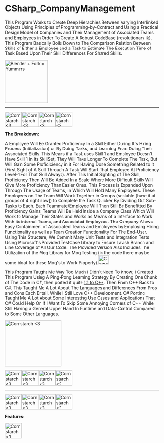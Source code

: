 # CSharp_CompanyManagement
This Program Works to Create Deep Hierachies Between Varying Interlinked Objects Using Principles of Programming-by-Contract and Using a Practical Design Model of Companies and Their Management of Associated Teams and Employees in Order To Create A Robust CodeBase (revolutionary ik).
This Program Basically Boils Down to The Comparison Relation Between Skills of Either a Employee and a Task to Estimate The Execution Time of Task
Based Upon Their Skill Differences For Shared Skills. 

<img src="https://media.giphy.com/media/heIX5HfWgEYlW/giphy.gif" alt="Blender + Fork = Yummers" width="140" height="140">

----------------------------------------------------------------------------

<img src="https://github.com/Kingerthanu/CSharp_CompanyManagement/assets/76754592/8129338e-56f7-4fcd-8187-b6d59a96830f" alt="Cornstarch <3" width="55" height="49"><img src="https://github.com/Kingerthanu/CSharp_CompanyManagement/assets/76754592/8129338e-56f7-4fcd-8187-b6d59a96830f" alt="Cornstarch <3" width="55" height="49"><img src="https://github.com/Kingerthanu/CSharp_CompanyManagement/assets/76754592/8129338e-56f7-4fcd-8187-b6d59a96830f" alt="Cornstarch <3" width="55" height="49"><img src="https://github.com/Kingerthanu/CSharp_CompanyManagement/assets/76754592/8129338e-56f7-4fcd-8187-b6d59a96830f" alt="Cornstarch <3" width="55" height="49">


**The Breakdown:**

A Employee Will Be Granted Proficiency In a Skill Either During It's Hiring Process (Initialization)
or By Doing Tasks, and Learning From Doing Their Associated Skills. This Means if a Task uses Skill 1 and Employee Doesn't Have Skill 1 in its SkillSet,
They Will Take Longer To Complete The Task, But Will Gain Some Proficiciency in it For Having Done Something Related to it (First Sight of A Skill Through
A Task Will Start That Employee At Proficiency Level-1 For That Skill Always). After This Initial Sighting of The Skill, Proficiency Then Will Be Added In a Scale
Where More Difficult Skills Will Give More Proficiency Than Easier Ones. This Process is Expanded Upon Through The Usage of Teams, in Which Will Hold Many Employees.
These Employees on The Team Will Work Together in Groups (scalable [have it at groups of 4 right now]) to Complete the Task Quicker By Dividing Out Sub-Tasks to Each. Each
Teammate/Employee Will Then Still Be Benefitted By Proficiency Gains.
Teams Will Be Held Inside a Company Class Which Will Work to Manage Their States and Works as Means of a Interface to Work With its internal Teams, and Associated Employees.
The Company Allows Easy Containment of Associated Teams and Employees by Employing Hiring Functionality as well as Team Creation Functionality For The End-User.
Using This Structure, We Commit Many Unit Tests and Integration Tests Using Microsoft's Provided TestCase Library to Ensure Lavish Branch and Line Coverage of All Our Code.
The Provided Version Also Includes The Utilization of the Moq Library for Moq Testing (in the code there may be some bloat for these Moq's to Work Properly).<img src="https://github.com/Kingerthanu/CSharp_CompanyManagement/assets/76754592/257846bd-0909-485a-a086-a17ad5902a18" alt="Cornstarch <3" width="35" height="29">


This Program Taught Me Way Too Much I Didn't Need To Know; I Created This Program Using A Ping-Pong Learning Strategy By Creating One Chunk of The Code in C#, then ported it quite <a href="https://github.com/Kingerthanu/CPP_Dynamic_CompanyManagement">1:1 to C++</a>. Then From C++ Back to C#. This Taught Me A Lot About The Languages and Differences From Pros and Cons Each Entail. While I Still Love C++ Development, C# Porting Taught Me A Lot About Some Interesting Use Cases and Applications That C# Could Help On
If I Want To Skip Some Annoying Corners of C++ While Still Having a General Upper Hand In Runtime and Data-Control Compared to Some Other Languages. 

<img src="https://github.com/Kingerthanu/CSharp_CompanyManagement/assets/76754592/f4438ddb-2039-4391-8f08-e488995e1658" alt="Cornstarch <3" width="185" height="149">


<img src="https://github.com/Kingerthanu/CSharp_CompanyManagement/assets/76754592/e74c93ac-7dec-4bf0-ab32-9deeca82cfdc" alt="Cornstarch <3" width="55" height="49"><img src="https://github.com/Kingerthanu/CSharp_CompanyManagement/assets/76754592/e74c93ac-7dec-4bf0-ab32-9deeca82cfdc" alt="Cornstarch <3" width="55" height="49"><img src="https://github.com/Kingerthanu/CSharp_CompanyManagement/assets/76754592/e74c93ac-7dec-4bf0-ab32-9deeca82cfdc" alt="Cornstarch <3" width="55" height="49"><img src="https://github.com/Kingerthanu/CSharp_CompanyManagement/assets/76754592/e74c93ac-7dec-4bf0-ab32-9deeca82cfdc" alt="Cornstarch <3" width="55" height="49">

----------------------------------------------------------------------------

<img src="https://github.com/Kingerthanu/CSharp_CompanyManagement/assets/76754592/8abb7596-1f2d-455b-b79d-9c4c33dafe9e" alt="Cornstarch <3" width="55" height="49"><img src="https://github.com/Kingerthanu/CSharp_CompanyManagement/assets/76754592/8abb7596-1f2d-455b-b79d-9c4c33dafe9e" alt="Cornstarch <3" width="55" height="49"><img src="https://github.com/Kingerthanu/CSharp_CompanyManagement/assets/76754592/8abb7596-1f2d-455b-b79d-9c4c33dafe9e" alt="Cornstarch <3" width="55" height="49"><img src="https://github.com/Kingerthanu/CSharp_CompanyManagement/assets/76754592/8abb7596-1f2d-455b-b79d-9c4c33dafe9e" alt="Cornstarch <3" width="55" height="49">

**Features:**


<img src="https://github.com/Kingerthanu/CSharp_CompanyManagement/assets/76754592/0c3e31d3-1581-4c09-afa9-3e98f2602a97" alt="Cornstarch <3" width="55" height="49">
